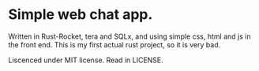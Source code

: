 # Simple web chat app.

Written in Rust-Rocket, tera and SQLx, and using simple css, html and js in the front end. This is my first actual rust project, so it is very bad.

Liscenced under MIT license. Read in LICENSE.
